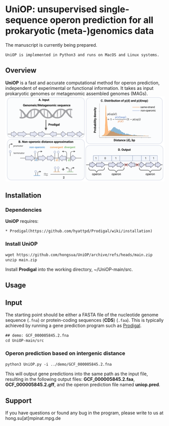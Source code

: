 # UniOP: unsupervised single-sequence operon prediction for all prokaryotic (meta-)genomics data
The manuscript is currently being prepared.
```
UniOP is implemented in Python3 and runs on MacOS and Linux systems.
```

## Overview
**UniOP** is a fast and accurate computational method for operon prediction, independent of experimental or functional information. It takes as input prokaryotic genomes or metagenomic assembled genomes (MAGs).
![](figures/flowchart_UniOP.png)

## Installation
### Dependencies
**UniOP** requires:
```
* Prodigal(https://github.com/hyattpd/Prodigal/wiki/installation)
```
### Install UniOP
```
wget https://github.com/hongsua/UniOP/archive/refs/heads/main.zip
unzip main.zip
```
Install **Prodigal** into the working directory, ~/UniOP-main/src.

## Usage
## Input
The starting point should be either a FASTA file of the nucleotide genome sequence (`.fna`) or protein-coding sequences (**CDS**) (`.faa`). This is typically achieved by running a gene prediction program such as [Prodigal](https://github.com/hyattpd/Prodigal).

```
## demo: GCF_000005845.2.fna
cd UniOP-main/src
```
### Operon prediction based on intergenic distance
```
python3 UniOP.py -i ../demo/GCF_000005845.2.fna
```
This will output gene predictions into the same path as the input file, resulting in the following output files: **GCF_000005845.2.faa**, **GCF_000005845.2.gff**, and the operon prediction file named **uniop.pred**.


## Support
If you have questions or found any bug in the program, please write to us at
hong.su[at]mpinat.mpg.de
